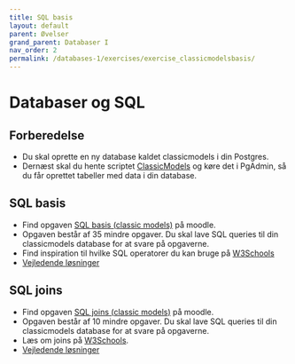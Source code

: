 ```yaml
---
title: SQL basis
layout: default
parent: Øvelser
grand_parent: Databaser I
nav_order: 2
permalink: /databases-1/exercises/exercise_classicmodelsbasis/
---
```

# Databaser og SQL

## Forberedelse

- Du skal oprette en ny database kaldet classicmodels i din Postgres.
- Dernæst skal du hente scriptet [ClassicModels](./ClassicModels.sql) og køre det i PgAdmin, så du får oprettet tabeller med data i din database.

## SQL basis
- Find opgaven [SQL basis (classic models)](https://cphbusiness.mrooms.net/mod/lesson/view.php?id=774934) på moodle. 
- Opgaven består af 35 mindre opgaver. Du skal lave SQL queries til din classicmodels database for at svare på opgaverne. 
- Find inspiration til hvilke SQL operatorer du kan bruge på [W3Schools](https://www.w3schools.com/sql/default.asp)
- [Vejledende løsninger](./solutions_classicmodels_basic.sql)

## SQL joins 
- Find opgaven [SQL joins (classic models)](https://cphbusiness.mrooms.net/mod/lesson/view.php?id=775745) på moodle.
- Opgaven består af 10 mindre opgaver. Du skal lave SQL queries til din classicmodels database for at svare på opgaverne. 
- Læs om joins på [W3Schools](https://www.w3schools.com/sql/sql_join.asp).
- [Vejledende løsninger](./solutions_classicmodels_joins.sql)